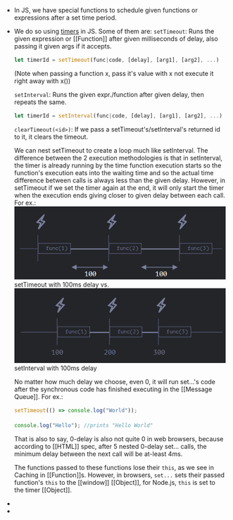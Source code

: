- In JS, we have special functions to schedule given functions or expressions after a set time period.
- We do so using [timers](https://html.spec.whatwg.org/multipage/timers-and-user-prompts.html#timers) in JS. Some of them are:
  ``setTimeout``: Runs the given expression or [[Function]] after given milliseconds of delay, also passing it given args if it accepts.
  ```js
  let timerId = setTimeout(func|code, [delay], [arg1], [arg2], ...)
  ```
  (Note when passing a function x, pass it's value with x not execute it right away with x())
  
  ``setInterval``: Runs the given expr./function after given delay, then repeats the same.
  ```js
  let timerId = setInterval(func|code, [delay], [arg1], [arg2], ...)
  ```
  
  ``clearTimeout(<id>)``: If we pass a setTimeout's/setInterval's returned id to it, it clears the timeout.
  
  We can  nest setTimeout to create a loop much like setInterval. The difference between the 2 execution methodologies is that in setInterval, the timer is already running by the time function execution starts so the function's execution eats into the waiting time and so the actual time difference between calls is always less than the given delay. However, in setTimeout if we set the timer again at the end, it will only start the timer when the execution ends giving closer to given delay between each call.
  For ex.:
  ![image.png](../assets/image_1686239861758_0.png)
  setTimeout with 100ms delay
  vs.
  ![image.png](../assets/image_1686239876001_0.png)
  setInterval with 100ms delay
  
  No matter how much delay we choose, even 0, it will run set...'s code after the synchronous code has finished executing in the [[Message Queue]]. 
  For ex.:
  ```js
  setTimeout(() => console.log("World"));
  
  console.log("Hello"); //prints "Hello World"
  ```
  That is also to say, 0-delay is also not quite 0 in web browsers, because according to [[HTML]] spec, after 5 nested 0-delay set... calls, the minimum delay between the next call will be at-least 4ms.
  
  The functions passed to these functions lose their ``this``, as we see in Caching in [[Function]]s. However, in browsers, ``set...`` sets their passed function's ``this`` to  the [[window]] [[Object]], for Node.js, ``this`` is set to the timer [[Object]].
-
-